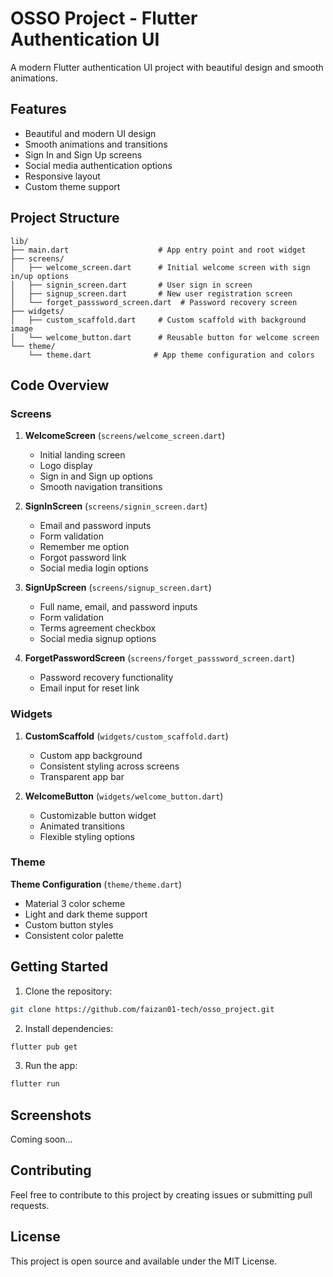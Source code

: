 # OSSO Project - Flutter Authentication UI

A modern Flutter authentication UI project with beautiful design and smooth animations.

## Features

- Beautiful and modern UI design
- Smooth animations and transitions
- Sign In and Sign Up screens
- Social media authentication options
- Responsive layout
- Custom theme support

## Project Structure

```
lib/
├── main.dart                    # App entry point and root widget
├── screens/
│   ├── welcome_screen.dart      # Initial welcome screen with sign in/up options
│   ├── signin_screen.dart       # User sign in screen
│   ├── signup_screen.dart       # New user registration screen
│   └── forget_passsword_screen.dart  # Password recovery screen
├── widgets/
│   ├── custom_scaffold.dart     # Custom scaffold with background image
│   └── welcome_button.dart      # Reusable button for welcome screen
└── theme/
    └── theme.dart              # App theme configuration and colors
```

## Code Overview

### Screens

1. **WelcomeScreen** (`screens/welcome_screen.dart`)
   - Initial landing screen
   - Logo display
   - Sign in and Sign up options
   - Smooth navigation transitions

2. **SignInScreen** (`screens/signin_screen.dart`)
   - Email and password inputs
   - Form validation
   - Remember me option
   - Forgot password link
   - Social media login options

3. **SignUpScreen** (`screens/signup_screen.dart`)
   - Full name, email, and password inputs
   - Form validation
   - Terms agreement checkbox
   - Social media signup options

4. **ForgetPasswordScreen** (`screens/forget_passsword_screen.dart`)
   - Password recovery functionality
   - Email input for reset link

### Widgets

1. **CustomScaffold** (`widgets/custom_scaffold.dart`)
   - Custom app background
   - Consistent styling across screens
   - Transparent app bar

2. **WelcomeButton** (`widgets/welcome_button.dart`)
   - Customizable button widget
   - Animated transitions
   - Flexible styling options

### Theme

**Theme Configuration** (`theme/theme.dart`)
- Material 3 color scheme
- Light and dark theme support
- Custom button styles
- Consistent color palette

## Getting Started

1. Clone the repository:
```bash
git clone https://github.com/faizan01-tech/osso_project.git
```

2. Install dependencies:
```bash
flutter pub get
```

3. Run the app:
```bash
flutter run
```

## Screenshots

Coming soon...

## Contributing

Feel free to contribute to this project by creating issues or submitting pull requests.

## License

This project is open source and available under the MIT License.
